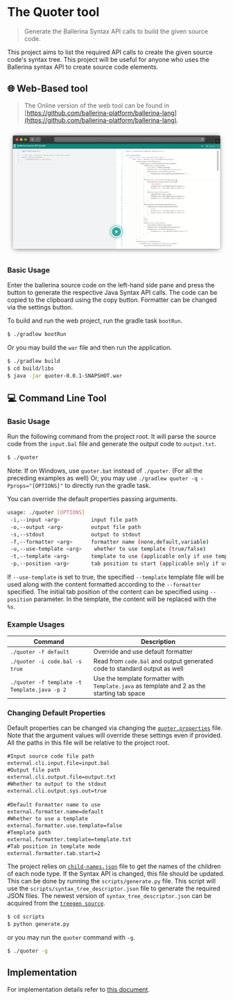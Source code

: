 # The Quoter tool

> Generate the Ballerina Syntax API calls to build the given source code.

This project aims to list the required API calls to create the given source code's syntax tree. 
This project will be useful for anyone who uses the Ballerina syntax API to create source code elements.

## 🌐 Web-Based tool

> The Online version of the web tool can be found in [https://github.com/ballerina-platform/ballerina-lang](https://github.com/ballerina-platform/ballerina-lang).

![Web tool screenshot](docs/web.png)

### Basic Usage

Enter the ballerina source code on the left-hand side pane and press the button to generate the respective Java Syntax 
API calls. The code can be copied to the clipboard using the copy button. Formatter can be changed via the settings button.

To build and run the web project, run the gradle task `bootRun`.

```bash
$ ./gradlew bootRun
```

Or you may build the `war` file and then run the application.

```bash
$ ./gradlew build
$ cd build/libs
$ java -jar quoter-0.0.1-SNAPSHOT.war
```

## 💻 Command Line Tool

### Basic Usage

Run the following command from the project root. It will parse the source code from the `input.bal` file and generate the 
output code to `output.txt`. 

```bash
$ ./quoter
```

Note: If on Windows, use `quoter.bat` instead of `./quoter`. (For all the preceding examples as well)
Or, you may use `./gradlew quoter -q -Pprops="[OPTIONS]"` to directly run the gradle task.

You can override the default properties passing arguments. 

```bash
usage: ./quoter [OPTIONS]
 -i,--input <arg>          input file path
 -o,--output <arg>         output file path
 -s,--stdout               output to stdout
 -f,--formatter <arg>      formatter name (none,default,variable)
 -u,--use-template <arg>    whether to use template (true/false)
 -t,--template <arg>       template to use (applicable only if use template is true)
 -p,--position <arg>       tab position to start (applicable only if use template is true)
```

If `--use-template` is set to true, the specified `--template` template file will be used along with the content 
formatted according to the `--formatter` specified. The initial tab position of the content can be specified using `--position` 
parameter. In the template, the content will be replaced with the `%s`.

### Example Usages

| Command                                                      | Description                                                  |
| ------------------------------------------------------------ | ------------------------------------------------------------ |
| `./quoter -f default`                       | Override and use default formatter                           |
| `./quoter -i code.bal -s true`              | Read from `code.bal` and output generated code to standard output as well |
| `./quoter -f template -t Template.java -p 2`| Use the template formatter with `Template.java` as template and 2 as the starting tab space |

### Changing Default Properties

Default properties can be changed via changing the [`quoter.properties`](quoter-cli/src/main/resources/quoter.properties) file. 
Note that the argument values will override these settings even if provided. All the paths in this file will be 
relative to the project root.

```properties
#Input source code file path
external.cli.input.file=input.bal
#Output file path
external.cli.output.file=output.txt
#Whether to output to the stdout
external.cli.output.sys.out=true

#Default Formatter name to use
external.formatter.name=default
#Whether to use a template
external.formatter.use.template=false
#Template path
external.formatter.template=template.txt
#Tab position in template mode
external.formatter.tab.start=2
```

The project relies on [`child-names.json`](quoter/src/main/resources/quoter.properties) file to get the names of the children 
of each node type. If the Syntax API is changed, this file should be updated.
 This can be done by running the `scripts/generate.py` file. This script will use the 
 `scripts/syntax_tree_descriptor.json` file to generate the required JSON files. 
 The newest version of `syntax_tree_descriptor.json` can be acquired from the 
 [`treegen source`](https://github.com/ballerina-platform/ballerina-lang/blob/master/compiler/ballerina-treegen/src/main/resources/syntax_tree_descriptor.json).

```bash
$ cd scripts
$ python generate.py
```

or you may run the `quoter` command with `-g`.

```bash
$ ./quoter -g
```

## Implementation

For implementation details refer to [this document](docs/Design.md).
